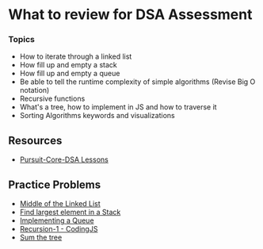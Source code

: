 # What to review for DSA Assessment

### Topics
* How to iterate through a linked list
* How fill up and empty a stack
* How fill up and empty a queue
* Be able to tell the runtime complexity of simple algorithms (Revise Big O notation)
* Recursive functions
* What's a tree, how to implement in JS and how to traverse it
* Sorting Algorithms keywords and visualizations


## Resources
* [Pursuit-Core-DSA Lessons](https://github.com/joinpursuit/Pursuit-Core-DSA#lessons) 

## Practice Problems
* [Middle of the Linked List](https://leetcode.com/problems/middle-of-the-linked-list/)
* [Find largest element in a Stack](https://github.com/joinpursuit/Pursuit-Core-DSA/blob/master/problems/StackProblems/LargestElementInStack.md)
* [Implementing a Queue](https://www.codewars.com/kata/55a9c0994cb7e284d500005e)
* [Recursion-1 - CodingJS](https://the-winter.github.io/codingjs/)
* [Sum the tree](https://www.codewars.com/kata/5800580f8f7ddaea13000025)
